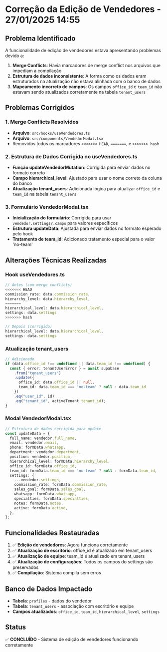 # Correção da Edição de Vendedores - 27/01/2025 14:55

## Problema Identificado
A funcionalidade de edição de vendedores estava apresentando problemas devido a:

1. **Merge Conflicts**: Havia marcadores de merge conflict nos arquivos que impediam a compilação
2. **Estrutura de dados inconsistente**: A forma como os dados eram estruturados na atualização não estava alinhada com o banco de dados
3. **Mapeamento incorreto de campos**: Os campos `office_id` e `team_id` não estavam sendo atualizados corretamente na tabela `tenant_users`

## Problemas Corrigidos

### 1. Merge Conflicts Resolvidos
- **Arquivo**: `src/hooks/useVendedores.ts`
- **Arquivo**: `src/components/VendedorModal.tsx`
- Removidos todos os marcadores `<<<<<<< HEAD`, `=======`, e `>>>>>>> hash`

### 2. Estrutura de Dados Corrigida no useVendedores.ts
- **Função updateVendedorMutation**: Corrigida para enviar dados no formato correto
- **Campo hierarchical_level**: Ajustado para usar o nome correto da coluna do banco
- **Atualização tenant_users**: Adicionada lógica para atualizar `office_id` e `team_id` na tabela `tenant_users`

### 3. Formulário VendedorModal.tsx
- **Inicialização do formulário**: Corrigida para usar `vendedor.settings?.campo` para valores específicos
- **Estrutura updateData**: Ajustada para enviar dados no formato esperado pelo hook
- **Tratamento de team_id**: Adicionado tratamento especial para o valor 'no-team'

## Alterações Técnicas Realizadas

### Hook useVendedores.ts
```typescript
// Antes (com merge conflicts)
<<<<<<< HEAD
commission_rate: data.commission_rate,
hierarchy_level: data.hierarchy_level,
=======
hierarchical_level: data.hierarchical_level,
settings: data.settings
>>>>>>> hash

// Depois (corrigido)
hierarchical_level: data.hierarchical_level,
settings: data.settings
```

### Atualização tenant_users
```typescript
// Adicionado
if (data.office_id !== undefined || data.team_id !== undefined) {
  const { error: tenantUserError } = await supabase
    .from("tenant_users")
    .update({ 
      office_id: data.office_id || null,
      team_id: data.team_id === 'no-team' ? null : data.team_id
    })
    .eq("user_id", id)
    .eq("tenant_id", activeTenant.tenant_id);
}
```

### Modal VendedorModal.tsx
```typescript
// Estrutura de dados corrigida para update
const updateData = {
  full_name: vendedor.full_name,
  email: vendedor.email,
  phone: formData.whatsapp,
  department: vendedor.department,
  position: vendedor.position,
  hierarchical_level: formData.hierarchy_level,
  office_id: formData.office_id,
  team_id: formData.team_id === 'no-team' ? null : formData.team_id,
  settings: {
    ...vendedor.settings,
    commission_rate: formData.commission_rate,
    sales_goal: formData.sales_goal,
    whatsapp: formData.whatsapp,
    specialties: formData.specialties,
    notes: formData.notes,
    active: formData.active,
  },
};
```

## Funcionalidades Restauradas
1. ✅ **Edição de vendedores**: Agora funciona corretamente
2. ✅ **Atualização de escritório**: office_id é atualizado em tenant_users
3. ✅ **Atualização de equipe**: team_id é atualizado em tenant_users
4. ✅ **Atualização de configurações**: Todos os campos do settings são preservados
5. ✅ **Compilação**: Sistema compila sem erros

## Banco de Dados Impactado
- **Tabela**: `profiles` - dados do vendedor
- **Tabela**: `tenant_users` - associação com escritório e equipe
- **Campos atualizados**: `office_id`, `team_id`, `hierarchical_level`, `settings`

## Status
✅ **CONCLUÍDO** - Sistema de edição de vendedores funcionando corretamente